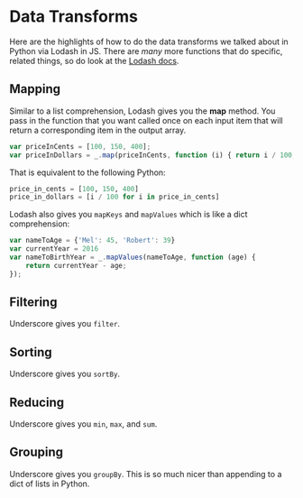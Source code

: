 # Data Transforms
Here are the highlights of how to do the data transforms we talked about in Python via Lodash in JS.
There are _many_ more functions that do specific, related things, so do look at the [Lodash docs](https://lodash.com/docs).

## Mapping
Similar to a list comprehension, Lodash gives you the **map** method.
You pass in the function that you want called once on each input item that will return a corresponding item in the output array.
```js
var priceInCents = [100, 150, 400];
var priceInDollars = _.map(priceInCents, function (i) { return i / 100; });  //> [1.0, 1.5, 4.0]
```

That is equivalent to the following Python:
```py
price_in_cents = [100, 150, 400]
price_in_dollars = [i / 100 for i in price_in_cents]
```

Lodash also gives you `mapKeys` and `mapValues` which is like a dict comprehension:
```js
var nameToAge = {'Mel': 45, 'Robert': 39}
var currentYear = 2016
var nameToBirthYear = _.mapValues(nameToAge, function (age) {
    return currentYear - age;
});
```

## Filtering
Underscore gives you `filter`.

## Sorting
Underscore gives you `sortBy`.

## Reducing
Underscore gives you `min`, `max`, and `sum`.

## Grouping
Underscore gives you `groupBy`.
This is so much nicer than appending to a dict of lists in Python.
